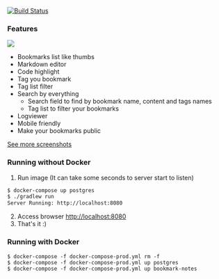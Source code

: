 <p>
	<a href="https://travis-ci.org/mageddo/bookmark-notes"><img src="https://travis-ci.org/mageddo/bookmark-notes.svg?branch=master" alt="Build Status"></img></a>
</p>

### Features
![](https://raw.githubusercontent.com/mageddo/bookmark-notes/master/files/screenshots/001-bookmarks-list-thumb.jpg)
* Bookmarks list like thumbs
* Markdown editor
* Code highlight
* Tag you bookmark
* Tag list filter
* Search by everything
	* Search field to find by bookmark name, content and tags names
	* Tag list to filter your bookmarks
* Logviewer
* Mobile friendly
* Make your bookmarks public

[See more screenshots](https://mageddo.github.io/bookmark-notes/docs/)


### Running without Docker

1. Run image (It can take some seconds to server start to listen)

```bash
$ docker-compose up postgres
$ ./gradlew run
Server Running: http://localhost:8080
```

2. Access browser [http://localhost:8080](http://localhost:8080)
3. That's it :)

### Running with Docker

```
$ docker-compose -f docker-compose-prod.yml rm -f
$ docker-compose -f docker-compose-prod.yml up postgres
$ docker-compose -f docker-compose-prod.yml up bookmark-notes
```
